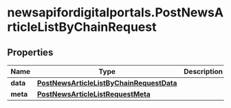 # newsapifordigitalportals.PostNewsArticleListByChainRequest

## Properties

Name | Type | Description | Notes
------------ | ------------- | ------------- | -------------
**data** | [**PostNewsArticleListByChainRequestData**](PostNewsArticleListByChainRequestData.md) |  | 
**meta** | [**PostNewsArticleListRequestMeta**](PostNewsArticleListRequestMeta.md) |  | [optional] 



